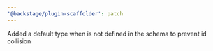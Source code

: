 ```yaml
---
'@backstage/plugin-scaffolder': patch
---
```


Added a default type when is not defined in the schema to prevent id collision
